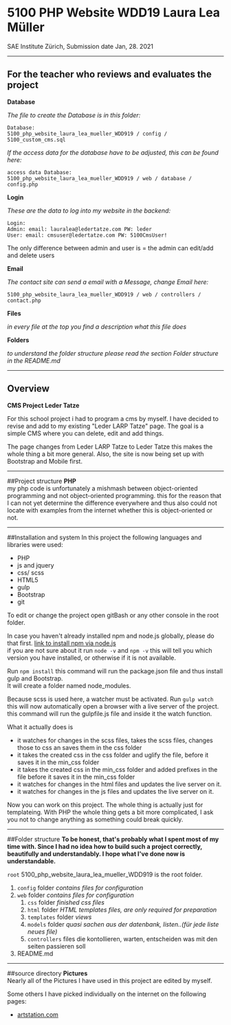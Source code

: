 # 5100 PHP Website WDD19 Laura Lea Müller
SAE Institute Zürich, Submission date Jan, 28. 2021
***

## For the teacher who reviews and evaluates the project
**Database**

_The file to create the Database is in this folder:_

    Database:
    5100_php_website_laura_lea_mueller_WDD919 / config / 5100_custom_cms.sql

_If the access data for the database have to be adjusted, this can be found here:_

    access data Database:
    5100_php_website_laura_lea_mueller_WDD919 / web / database / config.php

**Login**

_These are the data to log into my website in the backend:_

    Login:
    Admin: email: lauralea@ledertatze.com PW: leder
    User: email: cmsuser@ledertatze.com PW: 5100CmsUser!

The only difference between admin and user is = the admin can edit/add and delete users

**Email**

_The contact site can send a email with a Message, change Email here:_

    5100_php_website_laura_lea_mueller_WDD919 / web / controllers / contact.php

**Files**

_in every file at the top you find a description what this file does_

**Folders**

_to understand the folder structure please read the section Folder structure in the README.md_
***

## Overview
**CMS Project Leder Tatze**

For this school project i had to program a cms by myself.
I have decided to revise and add to my existing "Leder LARP Tatze" page.
The goal is a simple CMS where you can delete, edit and add things.

The page changes from Leder LARP Tatze to Leder Tatze this makes the whole thing a bit more general. 
Also, the site is now being set up with Bootstrap and Mobile first.
***

##Project structure
**PHP**  
my php code is unfortunately a mishmash between object-oriented programming and not object-oriented programming. 
this for the reason that I can not yet determine the difference everywhere and thus also could not locate with examples from the internet whether this is object-oriented or not.
***

##Installation and system
In this project the following languages and libraries were used:
 * PHP
 * js and jquery
 * css/ scss
 * HTML5
 * gulp
 * Bootstrap
 * git
 
To edit or change the project open gitBash or any other console in the root folder.

In case you haven't already installed npm and node.js globally, please do that first. [link to install npm via node.js ](https://www.npmjs.com/get-npm)  
   if you are not sure about it run `node -v` and `npm -v` this will tell you which version you have installed, or otherwise if it is not available.

Run `npm install` this command will run the package.json file and thus install gulp and Bootstrap.  
It will create a folder named node_modules.

Because scss is used here, a watcher must be activated. Run `gulp watch`  
 this will now automatically open a browser with a live server of the project.
this command will run the gulpfile.js file and inside it the watch function.

What it actually does is
* it watches for changes in the scss files, takes the scss files, changes those to css an saves them in the css folder
* it takes the created css in the css folder and uglify the file, before it saves it in the min_css folder
* it takes the created css in the min_css folder and added prefixes in the file before it saves it in the min_css folder
* it watches for changes in the html files and updates the live server on it.
* it watches for changes in the js files and updates the live server on it.

Now you can work on this project.
The whole thing is actually just for templateing.
With PHP the whole thing gets a bit more complicated, I ask you not to change anything as something could break quickly.
***

##Folder structure
**To be honest, that's probably what I spent most of my time with.
  Since I had no idea how to build such a project correctly, beautifully and understandably.
  I hope what I've done now is understandable.**  

`root` 5100_php_website_laura_lea_mueller_WDD919 is the root folder.
 1. `config` folder _contains files for configuration_
 2. `web` folder _contains files for configuration_
    1. `css` folder _finished css files_
    2. `html` folder  _HTML templates files, are only required for preparation_
    3. `templates` folder  _views_
    4. `models` folder  _quasi sachen aus der datenbank, listen..(für jede liste neues file)_
    5. `controllers`  files die kontollieren, warten, entscheiden was mit den seiten passieren soll
 3. README.md 
 
***

##source directory
**Pictures**  
Nearly all of the Pictures I have used in this project are edited by myself.

Some others I have picked individually on the internet on the following pages:
* [artstation.com](https://www.artstation.com/artwork/N82Ld) 

